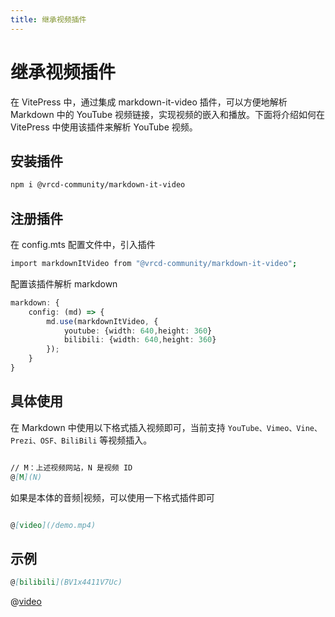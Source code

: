 ```yaml
---
title: 继承视频插件
---
```


# 继承视频插件

在 VitePress 中，通过集成 markdown-it-video 插件，可以方便地解析 Markdown 中的 YouTube 视频链接，实现视频的嵌入和播放。下面将介绍如何在 VitePress 中使用该插件来解析 YouTube 视频。

## 安装插件

```bash
npm i @vrcd-community/markdown-it-video
```

## 注册插件

在 config.mts 配置文件中，引入插件

```bash
import markdownItVideo from "@vrcd-community/markdown-it-video";
```
配置该插件解析 markdown

```ts
markdown: {
    config: (md) => {
        md.use(markdownItVideo, {
            youtube: {width: 640,height: 360}
            bilibili: {width: 640,height: 360}
        });
    }
}
```

## 具体使用

在 Markdown 中使用以下格式插入视频即可，当前支持 `YouTube、Vimeo、Vine、Prezi、OSF、BiliBili` 等视频插入。


````markdown

// M：上述视频网站，N 是视频 ID
@[M](N)

````

如果是本体的音频|视频，可以使用一下格式插件即可

````markdown

@[video](/demo.mp4)

````

## 示例

```markdown
@[bilibili](BV1x4411V7Uc)
```

@[video](../../public/Video.mp4)
